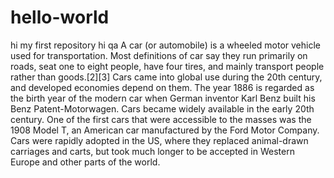 # hello-world
hi my first repository
hi qa
A car (or automobile) is a wheeled motor vehicle used for transportation. Most definitions of car say they run primarily on roads, seat one to eight people, have four tires, and mainly transport people rather than goods.[2][3] Cars came into global use during the 20th century, and developed economies depend on them. The year 1886 is regarded as the birth year of the modern car when German inventor Karl Benz built his Benz Patent-Motorwagen. Cars became widely available in the early 20th century. One of the first cars that were accessible to the masses was the 1908 Model T, an American car manufactured by the Ford Motor Company. Cars were rapidly adopted in the US, where they replaced animal-drawn carriages and carts, but took much longer to be accepted in Western Europe and other parts of the world.

